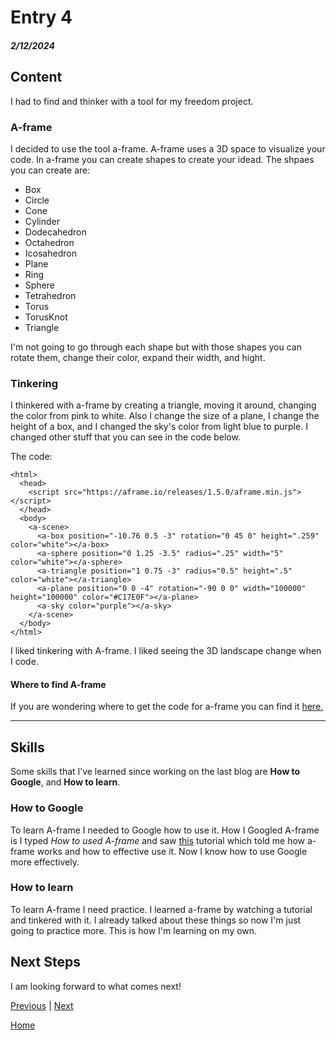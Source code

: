 # Entry 4
##### 2/12/2024

## Content
I had to find and thinker with a tool for my freedom project. 

### A-frame
I decided to use the tool a-frame. A-frame uses a 3D space to visualize your code. In a-frame you can create shapes to create your idead. The shpaes you can create are:

* Box
* Circle
* Cone
* Cylinder
* Dodecahedron
* Octahedron
* Icosahedron
* Plane
* Ring
* Sphere
* Tetrahedron
* Torus
* TorusKnot
* Triangle

I'm not going to go through each shape but with those shapes you can rotate them, change their color, expand their width, and hight.

### Tinkering
I thinkered with a-frame by creating a triangle, moving it around, changing the color from pink to white. Also I change the size of a plane, I change the height of a box, and I changed the sky's color from light blue to purple. I changed other stuff that you can see in the code below.

The code:
```
<html>
  <head>
    <script src="https://aframe.io/releases/1.5.0/aframe.min.js"></script>
  </head>
  <body>
    <a-scene>
      <a-box position="-10.76 0.5 -3" rotation="0 45 0" height=".259" color="white"></a-box>
      <a-sphere position="0 1.25 -3.5" radius=".25" width="5" color="white"></a-sphere>
      <a-triangle position="1 0.75 -3" radius="0.5" height=".5" color="white"></a-triangle>
      <a-plane position="0 0 -4" rotation="-90 0 0" width="100000" height="100000" color="#C17E0F"></a-plane>
      <a-sky color="purple"></a-sky>
    </a-scene>
  </body>
</html>
```

I liked tinkering with A-frame. I liked seeing the 3D landscape change when I code. 

#### Where to find A-frame 
If you are wondering where to get the code for a-frame you can find it [here.](https://aframe.io/docs/1.5.0/introduction/)

---

## Skills
Some skills that I’ve learned since working on the last blog are **How to Google**, and **How to learn**.

### How to Google
To learn A-frame I needed to Google how to use it. How I Googled A-frame is I typed _How to used A-frame_ and saw [this](https://www.youtube.com/watch?v=ktjMCanKNLk) tutorial which told me how a-frame works and how to effective use it. Now I know how to use Google more effectively.

### How to learn
To learn A-frame I need practice. I learned a-frame by watching a tutorial and tinkered with it. I already talked about these things so now I'm just going to practice more. This is how I'm learning on my own.

## Next Steps
I am looking forward to what comes next!

[Previous](entry03.md) | [Next](entry05.md)

[Home](../README.md)

